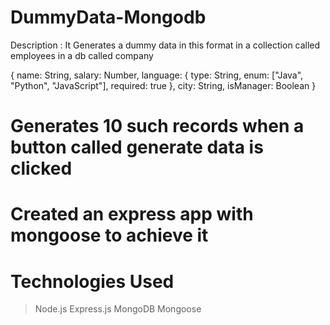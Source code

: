# DummyData-Mongodb

Description :
It Generates a dummy data in this format in a collection called employees in a db called company

{
    name: String,
    salary: Number,
    language: {
        type: String,
        enum: ["Java", "Python", "JavaScript"],
        required: true
    },
    city: String,
    isManager: Boolean
}


# Generates 10 such records when a button called generate data is clicked 
# Created an express app with mongoose to achieve it

# Technologies Used
> Node.js
> Express.js
> MongoDB
> Mongoose
